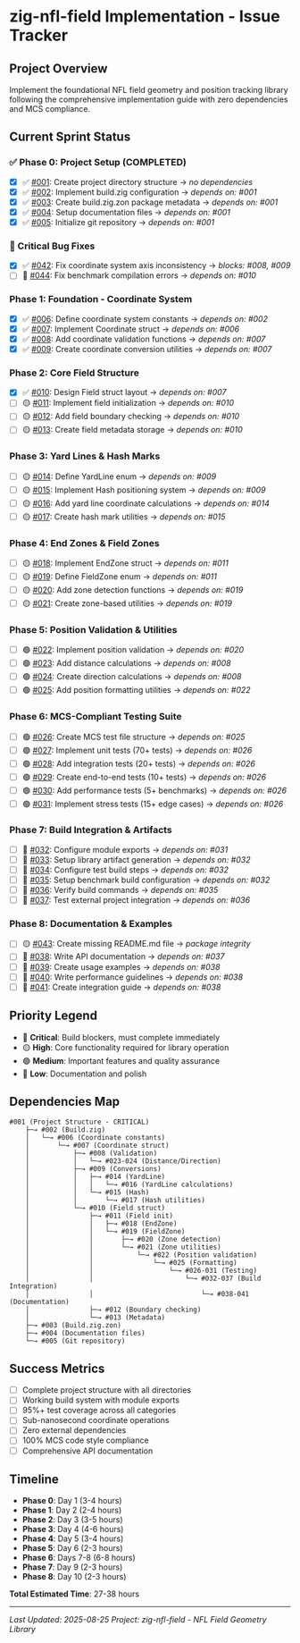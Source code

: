 # zig-nfl-field Implementation - Issue Tracker

## Project Overview
Implement the foundational NFL field geometry and position tracking library following the comprehensive implementation guide with zero dependencies and MCS compliance.

## Current Sprint Status

### ✅ Phase 0: Project Setup (COMPLETED)
- [x] ✅ [#001](001_create_project_structure.md): Create project directory structure → *no dependencies*
- [x] ✅ [#002](002_implement_build_zig.md): Implement build.zig configuration → *depends on: #001*
- [x] ✅ [#003](003_create_build_zon.md): Create build.zig.zon package metadata → *depends on: #001*
- [x] ✅ [#004](004_setup_documentation.md): Setup documentation files → *depends on: #001*
- [x] ✅ [#005](005_initialize_git.md): Initialize git repository → *depends on: #001*

### 🔴 Critical Bug Fixes
- [x] ✅ [#042](042_fix_coordinate_axis_inconsistency.md): Fix coordinate system axis inconsistency → *blocks: #008, #009*
- [ ] 🔴 [#044](044_fix_benchmark_compilation.md): Fix benchmark compilation errors → *depends on: #010*

### Phase 1: Foundation - Coordinate System
- [x] ✅ [#006](006_define_coordinate_constants.md): Define coordinate system constants → *depends on: #002*
- [x] ✅ [#007](007_implement_coordinate_struct.md): Implement Coordinate struct → *depends on: #006*
- [x] ✅ [#008](008_add_coordinate_validation.md): Add coordinate validation functions → *depends on: #007*
- [x] ✅ [#009](009_create_coordinate_conversions.md): Create coordinate conversion utilities → *depends on: #007*

### Phase 2: Core Field Structure
- [x] ✅ [#010](010_design_field_struct.md): Design Field struct layout → *depends on: #007*
- [ ] 🟡 [#011](011_implement_field_init.md): Implement field initialization → *depends on: #010*
- [ ] 🟡 [#012](012_add_boundary_checking.md): Add field boundary checking → *depends on: #010*
- [ ] 🟡 [#013](013_create_field_metadata.md): Create field metadata storage → *depends on: #010*

### Phase 3: Yard Lines & Hash Marks
- [ ] 🟡 [#014](014_define_yardline_enum.md): Define YardLine enum → *depends on: #009*
- [ ] 🟡 [#015](015_implement_hash_system.md): Implement Hash positioning system → *depends on: #009*
- [ ] 🟡 [#016](016_add_yardline_calculations.md): Add yard line coordinate calculations → *depends on: #014*
- [ ] 🟡 [#017](017_create_hash_utilities.md): Create hash mark utilities → *depends on: #015*

### Phase 4: End Zones & Field Zones
- [ ] 🟡 [#018](018_implement_endzone_struct.md): Implement EndZone struct → *depends on: #011*
- [ ] 🟡 [#019](019_define_fieldzone_enum.md): Define FieldZone enum → *depends on: #011*
- [ ] 🟡 [#020](020_add_zone_detection.md): Add zone detection functions → *depends on: #019*
- [ ] 🟡 [#021](021_create_zone_utilities.md): Create zone-based utilities → *depends on: #019*

### Phase 5: Position Validation & Utilities
- [ ] 🟢 [#022](022_implement_position_validation.md): Implement position validation → *depends on: #020*
- [ ] 🟢 [#023](023_add_distance_calculations.md): Add distance calculations → *depends on: #008*
- [ ] 🟢 [#024](024_create_direction_calculations.md): Create direction calculations → *depends on: #008*
- [ ] 🟢 [#025](025_add_position_formatting.md): Add position formatting utilities → *depends on: #022*

### Phase 6: MCS-Compliant Testing Suite
- [ ] 🟢 [#026](026_create_test_structure.md): Create MCS test file structure → *depends on: #025*
- [ ] 🟢 [#027](027_implement_unit_tests.md): Implement unit tests (70+ tests) → *depends on: #026*
- [ ] 🟢 [#028](028_add_integration_tests.md): Add integration tests (20+ tests) → *depends on: #026*
- [ ] 🟢 [#029](029_create_e2e_tests.md): Create end-to-end tests (10+ tests) → *depends on: #026*
- [ ] 🟢 [#030](030_add_performance_tests.md): Add performance tests (5+ benchmarks) → *depends on: #026*
- [ ] 🟢 [#031](031_implement_stress_tests.md): Implement stress tests (15+ edge cases) → *depends on: #026*

### Phase 7: Build Integration & Artifacts
- [ ] 🔵 [#032](032_configure_module_exports.md): Configure module exports → *depends on: #031*
- [ ] 🔵 [#033](033_setup_library_artifact.md): Setup library artifact generation → *depends on: #032*
- [ ] 🔵 [#034](034_configure_test_builds.md): Configure test build steps → *depends on: #032*
- [ ] 🔵 [#035](035_setup_benchmark_builds.md): Setup benchmark build configuration → *depends on: #032*
- [ ] 🔵 [#036](036_verify_build_commands.md): Verify build commands → *depends on: #035*
- [ ] 🔵 [#037](037_test_external_integration.md): Test external project integration → *depends on: #036*

### Phase 8: Documentation & Examples
- [ ] 🟡 [#043](043_create_missing_readme.md): Create missing README.md file → *package integrity*
- [ ] 🔵 [#038](038_write_api_documentation.md): Write API documentation → *depends on: #037*
- [ ] 🔵 [#039](039_create_usage_examples.md): Create usage examples → *depends on: #038*
- [ ] 🔵 [#040](040_write_performance_guide.md): Write performance guidelines → *depends on: #038*
- [ ] 🔵 [#041](041_create_integration_guide.md): Create integration guide → *depends on: #038*

## Priority Legend
- 🔴 **Critical**: Build blockers, must complete immediately
- 🟡 **High**: Core functionality required for library operation
- 🟢 **Medium**: Important features and quality assurance
- 🔵 **Low**: Documentation and polish

## Dependencies Map
```
#001 (Project Structure - CRITICAL)
    ├─→ #002 (Build.zig)
    │   └─→ #006 (Coordinate constants)
    │       └─→ #007 (Coordinate struct)
    │           ├─→ #008 (Validation)
    │           │   └─→ #023-024 (Distance/Direction)
    │           ├─→ #009 (Conversions)
    │           │   ├─→ #014 (YardLine)
    │           │   │   └─→ #016 (YardLine calculations)
    │           │   └─→ #015 (Hash)
    │           │       └─→ #017 (Hash utilities)
    │           └─→ #010 (Field struct)
    │               ├─→ #011 (Field init)
    │               │   ├─→ #018 (EndZone)
    │               │   └─→ #019 (FieldZone)
    │               │       ├─→ #020 (Zone detection)
    │               │       └─→ #021 (Zone utilities)
    │               │           └─→ #022 (Position validation)
    │               │               └─→ #025 (Formatting)
    │               │                   └─→ #026-031 (Testing)
    │               │                       └─→ #032-037 (Build Integration)
    │               │                           └─→ #038-041 (Documentation)
    │               ├─→ #012 (Boundary checking)
    │               └─→ #013 (Metadata)
    ├─→ #003 (Build.zig.zon)
    ├─→ #004 (Documentation files)
    └─→ #005 (Git repository)
```

## Success Metrics
- [ ] Complete project structure with all directories
- [ ] Working build system with module exports
- [ ] 95%+ test coverage across all categories
- [ ] Sub-nanosecond coordinate operations
- [ ] Zero external dependencies
- [ ] 100% MCS code style compliance
- [ ] Comprehensive API documentation

## Timeline
- **Phase 0**: Day 1 (3-4 hours)
- **Phase 1**: Day 2 (2-4 hours)
- **Phase 2**: Day 3 (3-5 hours)
- **Phase 3**: Day 4 (4-6 hours)
- **Phase 4**: Day 5 (3-4 hours)
- **Phase 5**: Day 6 (2-3 hours)
- **Phase 6**: Days 7-8 (6-8 hours)
- **Phase 7**: Day 9 (2-3 hours)
- **Phase 8**: Day 10 (2-3 hours)

**Total Estimated Time**: 27-38 hours

---
*Last Updated: 2025-08-25*
*Project: zig-nfl-field - NFL Field Geometry Library*